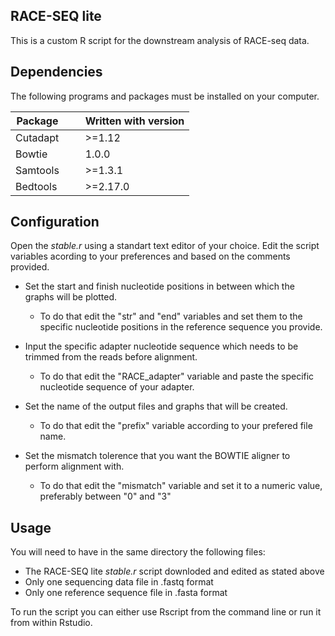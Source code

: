 ## RACE-SEQ lite

This is a custom R script for the downstream analysis of RACE-seq data.

## Dependencies

The following programs and packages must be installed on your computer.

Package       | Written with version
------------- | --------------------
Cutadapt      | >=1.12
Bowtie        | 1.0.0
Samtools      | >=1.3.1
Bedtools      | >=2.17.0

## Configuration 
Open the *stable.r* using a standart text editor of your choice.
Edit the script variables acording to your preferences and based on the comments provided.

- Set the start and finish nucleotide positions in between which the graphs will be plotted. 
	- To do that edit the "str" and "end" variables and set them to the specific nucleotide positions in the reference sequence you provide.

- Input the specific adapter nucleotide sequence which needs to be trimmed from the reads before alignment.
	- To do that edit the "RACE_adapter" variable and paste the specific nucleotide sequence of your adapter.

- Set the name of the output files and graphs that will be created.
	- To do that edit the "prefix" variable according to your prefered file name.

- Set the mismatch tolerence that you want the BOWTIE aligner to perform alignment with.
	- To do that edit the "mismatch" variable and set it to a numeric value, preferably between "0" and "3"

## Usage 
You will need to have in the same directory the following files:
- The RACE-SEQ lite *stable.r* script downloded and edited as stated above
- Only one sequencing data file in .fastq format
- Only one reference sequence file in .fasta format
  
To run the script you can either use Rscript from the command line or run it from within Rstudio.
